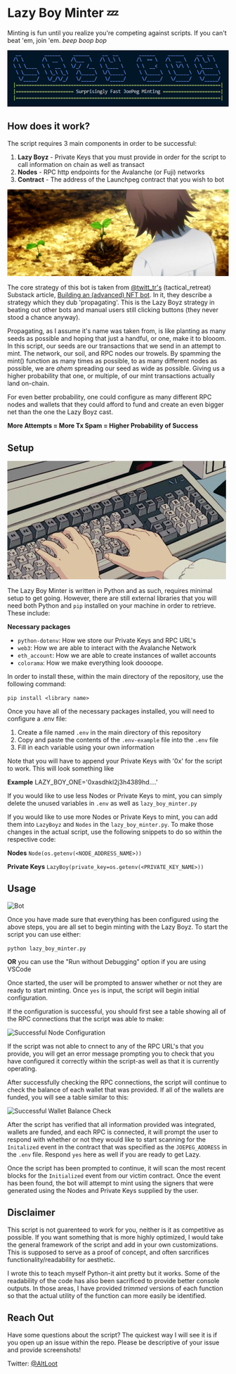# Lazy Boy Minter 💤
Minting is fun until you realize you're competing against scripts. If you can't beat 'em, join 'em. *beep boop bop*

![Lazy Boy Banner](img/lazy_banner.png)

## How does it work?
The script requires 3 main components in order to be successful:
1. **Lazy Boyz** - Private Keys that you must provide in order for the script to call information on chain as well as transact
2. **Nodes** - RPC http endpoints for the Avalanche (or Fuji) networks
3. **Contract** - The address of the Launchpeg contract that you wish to bot

![Spread your Seed](img/propagate.png)

The core strategy of this bot is taken from [@twitt_tr's](https://twitter.com/twitt_tr) (tactical_retreat) Substack article, [Building an (advanced) NFT bot](https://tacticalretreat.substack.com/p/building-an-advanced-nft-bot). In it, they describe a strategy which they dub 'propagating'. This is the Lazy Boyz strategy in beating out other bots and manual users still clicking buttons (they never stood a chance anyway). 

Propagating, as I assume it's name was taken from, is like planting as many seeds as possible and hoping that just a handful, or one, make it to blooom. In this script, our seeds are our transactions that we send in an attempt to mint. The network, our soil, and RPC nodes our trowels. By spamming the mint() function as many times as possible, to as many different nodes as possible, we are *ahem* spreading our seed as wide as possible. Giving us a higher probability that one, or multiple, of our mint transactions actually land on-chain.

For even better probability, one could configure as many different RPC nodes and wallets that they could afford to fund and create an even bigger net than the one the Lazy Boyz cast. 

**More Attempts = More Tx Spam = Higher Probability of Success**

## Setup

![Setup](img/setup.gif)

The Lazy Boy Minter is written in Python and as such, requires minimal setup to get going. However, there are still external libraries that you will need both Python and ```pip``` installed on your machine in order to retrieve. These include:

**Necessary packages**
- ```python-dotenv```: How we store our Private Keys and RPC URL's
- ```web3```: How we are able to interact with the Avalanche Network
- ```eth_account```: How we are able to create instances of wallet accounts
- ```colorama```: How we make everything look doooope.

In order to install these, within the main directory of the repository, use the following command:

```pip install <library name>```

Once you have all of the necessary packages installed, you will need to configure a .env file:

1. Create a file named ```.env``` in the main directory of this repository
2. Copy and paste the contents of the ```.env-example``` file into the ```.env``` file
3. Fill in each variable using your own information

Note that you will have to append your Private Keys with '0x' for the script to work. This will look something like

**Example**
LAZY_BOY_ONE='0xasdhkl2j3h4389hd....'

If you would like to use less Nodes or Private Keys to mint, you can simply delete the unused variables in ```.env``` as well as ```lazy_boy_minter.py```

If you would like to use more Nodes or Private Keys to mint, you can add them into ```LazyBoyz``` and ```Nodes``` in the ```lazy_boy_minter.py```. To make those changes in the actual script, use the following snippets to do so within the respective code:

**Nodes**
```Node(os.getenv(<NODE_ADDRESS_NAME>))```

**Private Keys**
```LazyBoy(private_key=os.getenv(<PRIVATE_KEY_NAME>))```

## Usage

![Bot](img/bot.jpg)

Once you have made sure that everything has been configured using the above steps, you are all set to begin minting with the Lazy Boyz. To start the script you can use either:

```python lazy_boy_minter.py```

**OR** you can use the "Run without Debugging" option if you are using VSCode

Once started, the user will be prompted to answer whether or not they are ready to start minting. Once ```yes``` is input, the script will begin initial configuration. 

If the configuration is successful, you should first see a table showing all of the RPC connections that the script was able to make:

![Successful Node Configuration](./img/rpc_table.png)

If the script was not able to cnnect to any of the RPC URL's that you provide, you will get an error message prompting you to check that you have configured it correctly within the script-as well as that it is currently operating.

After successfully checking the RPC connections, the script will continue to check the balance of each wallet that was provided. If all of the wallets are funded, you will see a table similar to this:

![Successful Wallet Balance Check](./img/wallet_table.PNG)

After the script has verified that all information provided was integrated, wallets are funded, and each RPC is connected, it will prompt the user to respond with whether or not they would like to start scanning for the ```Initalized``` event in the contract that was specified as the ```JOEPEG_ADDRESS``` in the ```.env``` file. Respond ```yes``` here as well if you are ready to get Lazy.

Once the script has been prompted to continue, it will scan the most recent blocks for the ```Initialized``` event from our victim contract. Once the event has been found, the bot will attempt to mint using the signers that were generated using the Nodes and Private Keys supplied by the user.

## Disclaimer
This script is not guarenteed to work for you, neither is it as competitive as possible. If you want something that is more highly optimized, I would take the general framework of the script and add in your own customizations. This is supposed to serve as a proof of concept, and often sarcrifices functionality/readability for aesthetic.

I wrote this to teach myself Python-it aint pretty but it works. Some of the readability of the code has also been sacrificed to provide better console outputs. In those areas, I have provided *trimmed* versions of each function so that the actual utility of the function can more easily be identified.

## Reach Out
Have some questions about the script? The quickest way I will see it is if you open up an issue within the repo. Please be descriptive of your issue and provide screenshots!

Twitter: [@AltLoot](https://twitter.com/AltLoot)





